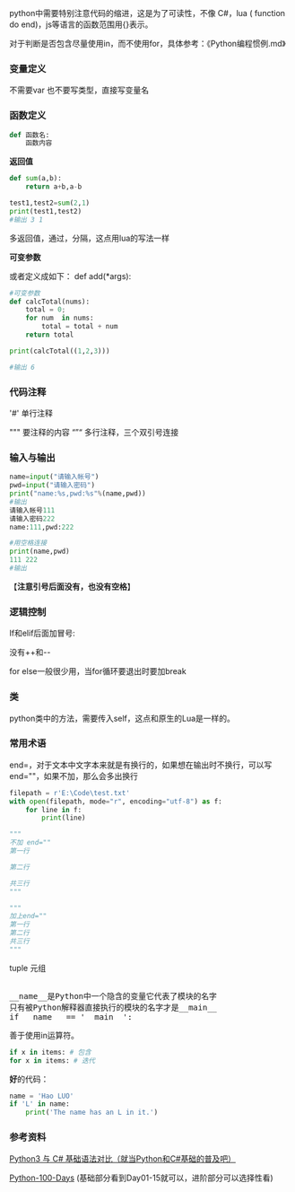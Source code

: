 python中需要特别注意代码的缩进，这是为了可读性，不像 C#，lua ( function do end)，js等语言的函数范围用{}表示。

对于判断是否包含尽量使用in，而不使用for，具体参考：《Python编程惯例.md》



### 变量定义

不需要var 也不要写类型，直接写变量名

### 函数定义

```python
def 函数名:
	函数内容
```

**返回值**

```python
def sum(a,b):
    return a+b,a-b

test1,test2=sum(2,1)
print(test1,test2)
#输出 3 1
```

多返回值，通过，分隔，这点用lua的写法一样

**可变参数**

或者定义成如下： def add(*args):

```python
#可变参数
def calcTotal(nums):
    total = 0;
    for num  in nums:
        total = total + num
    return total

print(calcTotal((1,2,3)))

#输出 6
```



### 代码注释

'#' 单行注释

""" 要注释的内容 “”“  多行注释，三个双引号连接



### 输入与输出

```python
name=input("请输入帐号")
pwd=input("请输入密码")
print("name:%s,pwd:%s"%(name,pwd))
#输出
请输入帐号111
请输入密码222
name:111,pwd:222

#用空格连接
print(name,pwd)
111 222
#输出
```

【**注意引号后面没有，也没有空格**】



### 逻辑控制

If和elif后面加冒号:

没有++和--



for else一般很少用，当for循环要退出时要加break

### 类

python类中的方法，需要传入self，这点和原生的Lua是一样的。



### 常用术语

end=，对于文本中文字本来就是有换行的，如果想在输出时不换行，可以写end=""，如果不加，那么会多出换行

```python
filepath = r'E:\Code\test.txt'
with open(filepath, mode="r", encoding="utf-8") as f:
    for line in f:
        print(line)

"""
不加 end=""
第一行

第二行

共三行
"""

"""
加上end=""
第一行
第二行
共三行
"""
```







tuple 元组 

<pre> 
__name__是Python中一个隐含的变量它代表了模块的名字
只有被Python解释器直接执行的模块的名字才是__main__
if __name__ == '__main__':
</pre>


善于使用in运算符。

```Python
if x in items: # 包含
for x in items: # 迭代
```

**好**的代码：

```Python
name = 'Hao LUO'
if 'L' in name:
    print('The name has an L in it.')
```



### 参考资料

[Python3 与 C# 基础语法对比（就当Python和C#基础的普及吧）](https://www.cnblogs.com/dotnetcrazy/p/9102030.html)

[Python-100-Days](https://github.com/jackfrued/Python-100-Days)     (基础部分看到Day01-15就可以，进阶部分可以选择性看)